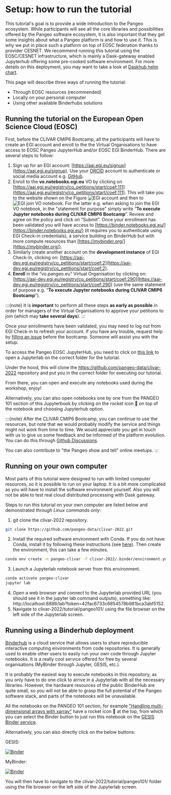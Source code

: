 # Setup: how to run the tutorial

This tutorial's goal is to provide a wide introduction to the Pangeo ecosystem. 
While participants will see all the core libraries and possibilities offered by the Pangeo software ecosystem, it is also important that they get some insights about what a Pangeo platform is and how to use it. 
This is why we put in place such a platform on top of EOSC federation thanks to provider CESNET. 
We recommend running this tutorial using the EOSC/CESNET infrastructure, which is mainly a Dask-gateway enabled Jupyterhub offering some pre-cooked software environment. 
For more details on this deployment, you may want to take a look at [Daskhub helm chart](https://github.com/dask/helm-chart/tree/main/daskhub).

This page will describe three ways of running the tutorial:

- Through EOSC resources (recommended)
- Locally on your personal computer
- Using other available Binderhubs solutions

## Running the tutorial on the European Open Science Cloud (EOSC) 

First, before the CLIVAR CMIP6 Bootcamp, all the participants will have to create an EGI account and enroll to the the Virtual Organisations to have access to EOSC Pangeo JupyterHub and/or EOSC EGI BinderHub.
There are several steps to follow:

1. Sign up for an EGI account:  [https://aai.egi.eu/signup](https://aai.egi.eu/signup). Use your [ORCID](https://orcid.org/) account to authenticate or social media account e.g. [GitHub](https://github.com/).
2. Enroll to the **vo.notebooks.egi.eu** VO by clicking on [https://aai.egi.eu/registry/co_petitions/start/coef:111](https://aai.egi.eu/registry/co_petitions/start/coef:111). This will take you to the website shown on the Figure ![EGI account](../figures/EGI-VO.png) and then to ![EGI join VO notebook](../figures/EGI-join-VO.png). For the latter e.g. when asking to join the EGI VO notebook,  in the "statement for purpose" simply write “**To execute Jupyter notebooks during CLIVAR CMIP6 Bootcamp**”. Review and agree on the policy and click on “Submit”. Once your enrollment has been validated you will have access to [https://binder.notebooks.egi.eu/](https://binder.notebooks.egi.eu/) (it requires you to authenticate using EGI Check-in credentials), a service building on BinderHub but with more compute resources than [https://mybinder.org/](https://mybinder.org/). 
3. Similarly create another account on the **development instance** of EGI Check-In, clicking on: [https://aai-dev.egi.eu/registry/co_petitions/start/coef:2](https://aai-dev.egi.eu/registry/co_petitions/start/coef:2).
4. **Enroll** in the “vo.pangeo.eu” Virtual Organisation by clicking on: [https://aai-dev.egi.eu/registry/co_petitions/start/coef:290](https://aai-dev.egi.eu/registry/co_petitions/start/coef:290) (use the same statement of purpose e.g. “**To execute Jupyter notebooks during CLIVAR CMIP6 Bootcamp**”).


:::{note}
It is **important** to perform all these steps **as early as possible** in order for managers of the Virtual Organisations to approve your petitions to join (which may **take several days**).
:::

Once your enrollments have been validated, you may need to log out from EGI Check-in to refresh your account. If you have any trouble, request help by [filling an issue](https://github.com/pangeo-data/clivar-2022/issues/new) before the bootcamp. Someone will assist you with the setup.


To access the Pangeo EOSC JupyterHub, you need to click on [this link](https://pangeo-elastic.vm.fedcloud.eu/jupyterhub/hub/user-redirect/git-pull?repo=https%3A//github.com/pangeo-data/clivar-2022&urlpath=lab/tree/clivar-2022/tutorial/pangeo101/&branch=main) to open a Jupyterlab on the correct folder for the tutorial.

Under the hood, this will clone the https://github.com/pangeo-data/clivar-2022 repository and put you in the correct folder for executing our tutorial.

From there, you can open and execute any notebooks used during the workshop, enjoy!

Alternatively, you can also open notebooks one by one from the PANGEO 101 section of this Jupyterbook by clicking on the rocket icon 🚀 on top of the notebook and choosing Jupyterhub option.

:::{note}
After the CLIVAR CMIP6 Bootcamp, you can continue to use the resources, but note that we would probably modify the service and things might not work from time to time. 
We would appreciate you get in touch with us to give us some feedback and be informed of the platform evolution. You can do this through [Github Discussions](https://github.com/pangeo-data/clivar-2022/discussions).

You can also contribute to "the Pangeo show and tell" online meetups.
:::


## Running on your own computer

Most parts of this tutorial were designed to run with limited computer resources, so it is possible to run on your laptop.
It is a bit more complicated as you will have to install the software environment yourself. Also you will not be able to test real cloud distributed processing with Dask gateway.

Steps to run this tutorial on your own computer are listed below and demonstrated _through Linux commands only_:

1. git clone the clivar-2022 repository.
```bash
git clone https://github.com/pangeo-data/clivar-2022.git
```
2. Install the required software environment with Conda. If you do not have Conda, install it by following these instructions (see [here](https://docs.conda.io/en/latest/miniconda.html)). Then create the environment, this can take a few minutes.
```bash
conda env create -n pangeo-clivar -f clivar-2022/.binder/environment.yml
```
3. Launch a Jupyterlab notebook server from this environment.
```bash
conda activate pangeo-clivar
jupyter lab
```
4. Open a web browser and connect to the Jupyterlab provided URL (you should see it in the jupyter lab command outputs), something like: http://localhost:8888/lab?token=42fac6733c6854578b981bca3abf5152.
5. Navigate to clivar-2022/tutorial/pangeo101/ using the file browser on the left side of the Jupyterlab screen.

## Running using a Binderhub deployment

[Binderhub](https://binderhub.readthedocs.io/en/latest/) is a cloud service that allows users to share reproducible interactive computing environments from code repositories. It is generally used to enable other users to easily run your own code through Jupyter notebooks. 
It is a really cool service offered for free by several organisations (MyBinder through Jupyter, GESIS, etc.).

It is probably the easiest way to execute notebooks in this repository, as you only have to do one click to arrive in a Jupyterlab with all the necessary libraries.
However, the hardware resources of the public BinderHub are quite small, so you will not be able to grasp the full potential of the Pangeo software stack, and parts of the notebooks will be unavailable.

All the notebooks on the PANGEO 101 section, for example ["Handling multi-dimensional arrays with xarray"](../pangeo101/xarray_introduction.ipynb) have a rocket icon 🚀 at the top, from which you can select the Binder button to just run this notebook on the [GESIS Binder service](https://notebooks.gesis.org/binder/).

Alternatively, you can also directly click on the below buttons:

GESIS:

[![Binder](https://mybinder.org/badge_logo.svg)](https://notebooks.gesis.org/binder/v2/gh/pangeo-data/clivar-2022/HEAD)

MyBinder:

[![Binder](https://mybinder.org/badge_logo.svg)](https://mybinder.org/v2/gh/pangeo-data/clivar-2022/HEAD)

You will then have to navigate to the clivar-2022/tutorial/pangeo101/ folder using the file browser on the left side of the Jupyterlab screen.
